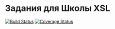 # Задания для Школы XSL

[![Build Status](https://travis-ci.org/h4/yamoney-xslt-task.svg?branch=master)](https://travis-ci.org/h4/yamoney-xslt-task)
[![Coverage Status](https://coveralls.io/repos/h4/yamoney-xslt-task/badge.png)](https://coveralls.io/r/h4/yamoney-xslt-task)
